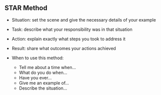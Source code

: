 ## STAR Method

- Situation: set the scene and give the necessary details of your example
- Task: describe what your responsibility was in that situation
- Action: explain exactly what steps you took to address it
- Result: share what outcomes your actions achieved
  
- When to use this method:
	- Tell me about a time when...
	- What do you do when...
	- Have you ever...
	- Give me an example of...
	- Describe the situation...
